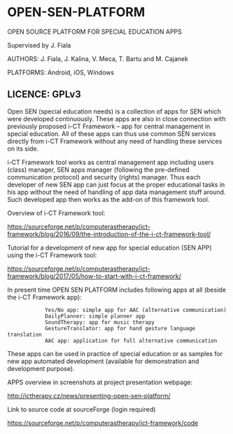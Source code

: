 # OPEN-SEN-PLATFORM
OPEN SOURCE PLATFORM FOR SPECIAL EDUCATION APPS

Supervised by J. Fiala

AUTHORS: J. Fiala, J. Kalina, V. Meca, T. Bartu and M. Cajanek

PLATFORMS: Android, iOS, Windows

LICENCE: GPLv3
----------------------------------------------------------------------------------------------------------------------------------

Open SEN (special education needs) is a collection of apps for SEN which were developed continuously. These apps are also in close connection with previously proposed i-CT Framework – app for central management in special education. All of these apps can thus use common SEN services directly from i-CT Framework without any need of handling these services on its side. 

i-CT Framework tool works as central management app including users (class) manager, SEN apps manager (following the pre-defined communication protocol) and security (rights) manager. Thus each developer of new SEN app can just focus at the proper educational tasks in his app without the need of handling of app data management stuff around. Such developed app then works as the add-on of this framework tool.

Overview of i-CT Framework tool:

https://sourceforge.net/p/computerastherapy/ict-framework/blog/2016/09/the-introduction-of-the-i-ct-framework-tool/

Tutorial for a development of new app for special education (SEN APP) using the i-CT Framework tool:

https://sourceforge.net/p/computerastherapy/ict-framework/blog/2017/05/how-to-start-with-i-ct-framework/

In present time OPEN SEN PLATFORM includes following apps  at all (beside the i-CT Framework app):

                Yes/No app: simple app for AAC (alternative communication)
                DailyPlanner: simple planner app
                SoundTherapy: app for music therapy
                GestureTranslator: app for hand gesture language translation
                AAC app: application for full alternative communication

These apps can be used in practice of special education or as samples for new app automated development (available for demonstration and development purpose).

APPS overview in screenshots at project presentation webpage:

http://ictherapy.cz/news/presenting-open-sen-platform/

Link to source code at sourceForge (login required)

https://sourceforge.net/p/computerastherapy/ict-framework/code
